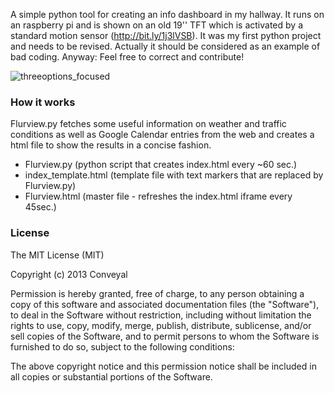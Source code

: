 A simple python tool for creating an info dashboard in my hallway. It runs on an raspberry pi and is shown on an old 19'' TFT which is activated by a standard motion sensor (http://bit.ly/1j3lVSB).
It was my first python project and needs to be revised. Actually it should be considered as an example of bad coding. Anyway: Feel free to correct and contribute!

![threeoptions_focused](https://dl.dropboxusercontent.com/u/2193334/Screenshot_Flurview.png)

### How it works

Flurview.py fetches some useful information on weather and traffic conditions as well as Google Calendar entries from the web and creates a html file to show the results in a concise fashion.

- Flurview.py (python script that creates index.html every ~60 sec.)
- index_template.html (template file with text markers that are replaced by Flurview.py)
- Flurview.html (master file - refreshes the index.html iframe every 45sec.)

### License

The MIT License (MIT)

Copyright (c) 2013 Conveyal

Permission is hereby granted, free of charge, to any person obtaining a copy of
this software and associated documentation files (the "Software"), to deal in
the Software without restriction, including without limitation the rights to
use, copy, modify, merge, publish, distribute, sublicense, and/or sell copies of
the Software, and to permit persons to whom the Software is furnished to do so,
subject to the following conditions:

The above copyright notice and this permission notice shall be included in all
copies or substantial portions of the Software.
